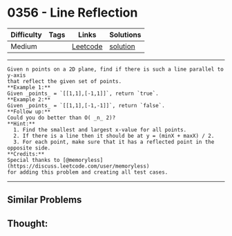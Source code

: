 # 0356 - Line Reflection

Difficulty  | Tags | Links | Solutions
----------- | ---- | ----- | -----
Medium |  | [Leetcode](https://leetcode.com/problems/line-reflection) | [solution](https://leetcode.com/problems/line-reflection/solution/)


-----------

```
Given n points on a 2D plane, find if there is such a line parallel to y-axis
that reflect the given set of points.
**Example 1:**
Given _points_ = `[[1,1],[-1,1]]`, return `true`.
**Example 2:**
Given _points_ = `[[1,1],[-1,-1]]`, return `false`.
**Follow up:**
Could you do better than O( _n_ 2)?
**Hint:**
  1. Find the smallest and largest x-value for all points.
  2. If there is a line then it should be at y = (minX + maxX) / 2.
  3. For each point, make sure that it has a reflected point in the opposite side.
**Credits:**
Special thanks to [@memoryless](https://discuss.leetcode.com/user/memoryless)
for adding this problem and creating all test cases.
```

-----------


## Similar Problems




## Thought:
